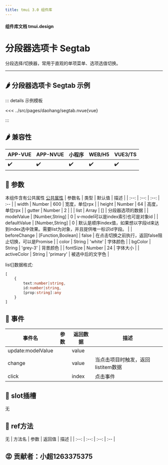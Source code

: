 ```yaml
---
title: tmui 3.0 组件库
---
```


<script setup>
import webview from '../components/mobileWebview.vue'
</script>

#### 组件库文档 tmui.design

# 分段器选项卡 Segtab
分段选择/切换器，常用于直观的单项菜单、选项选值切换。

---

## :hot_pepper: 分段器选项卡 Segtab 示例

<webview url="https://tmui.design/h5/#/pages/daohang/Segtab"></webview>

::: details 示例模板

<<< ../src/pages/daohang/segtab.nvue{vue}

:::

## :hot_pepper: 兼容性

| APP-VUE | APP-NVUE | 小程序 | WEB/H5 | VUE3/TS |
| --- | --- | --- | --- | --- |
| :heavy_check_mark: | :heavy_check_mark: | :heavy_check_mark: | :heavy_check_mark: | :heavy_check_mark: |

## :seedling: 参数
本组件含有公共属性 [公共属性](/spec/组件公共样式.html)
| 参数名 | 类型 | 默认值 | 描述 |
| :--: | :--: | :--: | :-- |
| width | Number | 600 | 宽度，单位rpx |
| height | Number | 64 | 高度，单位rpx |
| gutter | Number | 2 |  |
| list | Array | [] | 分段器选项的数据 |
| modelValue | [Number,String] | 0 | v-model可以是index索引也可是对象id |
| defaultValue | [Number,String] | 0 | 默认是顺序index值，如果想以字段id来达到index选中效果。需要list为对象，并且提供唯一标识id字段。 |
| beforeChange | [Function,Boolean] | false | 在点击切换之前执行，返回false阻止切换，可以是Promise |
| color | String | 'white' | 字体颜色 |
| bgColor | String | 'grey-3' | 背景颜色 |
| fontSize | Number | 24 | 字体大小 |
| activeColor | String | 'primary' | 被选中后的文字色 |

list[]数据格式:
```ts
[
    {
        text:number|string,
        id:number|string,
        [prop:string]:any
    }
]
```

## :rose: 事件
| 事件名 | 参数 | 返回数据 | 描述 |
| --- | --- | --- | --- |
| update:modelValue |  | value | |
| change |  | value | 当点击项目时触发，返回listitem数据 |
| click |  | index | 点击事件 |

## :corn: slot插槽

无

## :green_salad: ref方法

无
| 方法名 | 参数 | 返回值 | 描述 |
| :--: | :--: | :--: | :-- |

## :rage: 贡献者：小超1263375375

